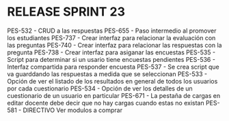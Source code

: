 # RELEASE SPRINT 23
PES-532 - CRUD a las respuestas
PES-655 - Paso intermedio al promover los estudiantes
PES-737 - Crear interfaz para relacionar la evaluación con las preguntas
PES-740 - Crear interfaz para relacionar las respuestas con la pregunta
PES-738 - Crear interfaz para asiganar las encuestas
PES-535 - Script para determinar si un usario tiene encuestas pendientes
PES-536 - Interfaz compartida para responder encuesta
PES-537 - Se crea script que va guarddando las respuestas a medida que se seleccionan
PES-533 - Opción de ver el listado de los resultados en general de todos los usuarios por cada cuestionario
PES-534 - Opción de ver los detalles de un cuestionario de un usuario en particular
PES-671 - La pestaña de cargas en editar docente debe decir que no hay cargas cuando estas no existan
PES-581 - DIRECTIVO Ver modulos a comprar